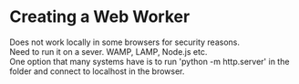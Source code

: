 # Creating a Web Worker

Does not work locally in some browsers for security reasons.  
Need to run it on a sever. WAMP, LAMP, Node.js etc.  
One option that many systems have is to run 'python -m http.server' in the folder and connect to localhost in the browser.